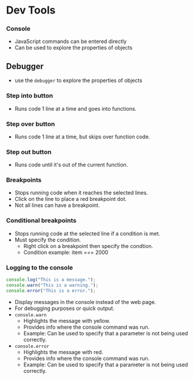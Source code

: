 # Dev Tools

### Console

- JavaScript commands can be entered directly
- Can be used to explore the properties of objects

## Debugger

- use the `debugger` to explore the properties of objects

### Step into button

- Runs code 1 line at a time and goes into functions.

### Step over button

- Runs code 1 line at a time, but skips over function code.

### Step out button

- Runs code until it's out of the current function.

### Breakpoints

- Stops running code when it reaches the selected lines.
- Click on the line to place a red breakpoint dot.
- Not all lines can have a breakpoint.

### Conditional breakpoints

- Stops running code at the selected line if a condition is met.
- Must specify the condition.
  - Right click on a breakpoint then specify the condtion.
  - Condition example: item === 2000

### Logging to the console

```javascript
console.log("This is a message.");
console.warn("This is a warning.");
console.error("This is a error.");
```

- Display messages in the console instead of the web page.
- For debugging purposes or quick output.
- `console.warn`
  - Highlights the message with yellow.
  - Provides info where the console command was run.
  - Example: Can be used to specify that a parameter is not being used correctly.
- `console.error`
  - Highlights the message with red.
  - Provides info where the console command was run.
  - Example: Can be used to specify that a parameter is not being used correctly.
